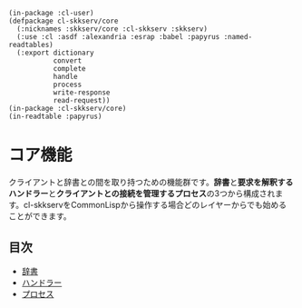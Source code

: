     (in-package :cl-user)
    (defpackage cl-skkserv/core
      (:nicknames :skkserv/core :cl-skkserv :skkserv)
      (:use :cl :asdf :alexandria :esrap :babel :papyrus :named-readtables)
      (:export dictionary
               convert
               complete
               handle
               process
               write-response
               read-request))
    (in-package :cl-skkserv/core)
    (in-readtable :papyrus)

# コア機能

クライアントと辞書との間を取り持つための機能群です。**辞書**と**要求を解釈するハンドラー**と**クライアントとの接続を管理するプロセス**の3つから構成されます。cl-skkservをCommonLispから操作する場合どのレイヤーからでも始めることができます。

## 目次

- [辞書](/cl-skkserv/index.html?source=core/dictionary.md)
- [ハンドラー](/cl-skkserv/index.html?source=core/handler.md)
- [プロセス](/cl-skkserv/index.html?source=core/process.md)



